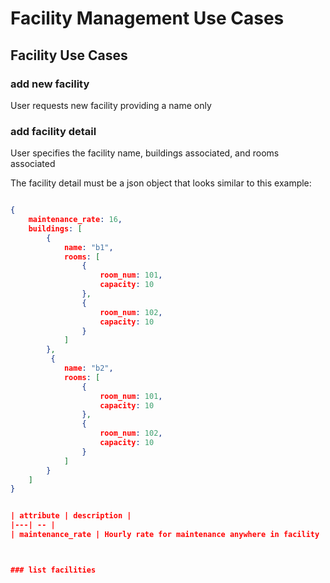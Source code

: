 # Facility Management Use Cases

## Facility Use Cases

### add new facility

User requests new facility providing a name only

### add facility detail

User specifies the facility name, buildings associated, and rooms associated

The facility detail must be a json object that looks similar to this example: 

```json

{
    maintenance_rate: 16,
    buildings: [
        {
            name: "b1",
            rooms: [
                {
                    room_num: 101,
                    capacity: 10
                },
                {
                    room_num: 102,
                    capacity: 10
                }
            ]
        },
         {
            name: "b2",
            rooms: [
                {
                    room_num: 101,
                    capacity: 10
                },
                {
                    room_num: 102,
                    capacity: 10
                }
            ]
        }
    ]
}


| attribute | description |
|---| -- | 
| maintenance_rate | Hourly rate for maintenance anywhere in facility



### list facilities



